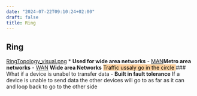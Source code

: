 ```yaml
---
date: "2024-07-22T09:10:24+02:00"
draft: false
title: Ring
---
```


## Ring

[RingTopology_visual.png](/RingTopology_visual.png) \* **Used for wide
area networks** - [MAN](/Network/Network_Types/MAN)**Metro
area networks** - [WAN](/Network/Network_Types/WAN) **Wide
area Networks** <mark style="background: #FFB86CA6;">Traffic ussaly go
in the circle </mark> ### What if a device is unabel to transfer data -
**Built in fault tolerance** If a device is unable to send data the
other devices will go to as far as it can and loop back to go to the
other side
